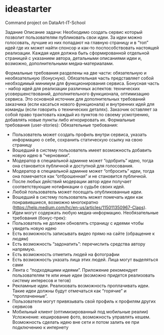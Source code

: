 # ideastarter
Command project on DataArt-IT-School

Задание
Описание задачи:
Необходимо создать сервис который позволит пользователям публиковать свои идеи. За идеи можно голосовать, лучшие из них попадают на главную страницу и в “топ” идей где их может найти спонсор и как-то поспособствовать настоящей реализации. Каждая идея должна быть сформированной отдельной страницей с указанием автора, детальными описаниями идеи и, возможно, дополнительными медиа-материалами.

Формальные требования разделены на две части: обязательную и необязательную (бонусную). Обязательная часть представляет собой необходимый минимум для функционирования сервиса. Бонусная часть - набор идей для реализации различных аспектов: технических усовершенствований, дополнительного функционала, оптимизацию сервиса. Это основной источник для дополнительных требований заказчика (если касаться нового функционала) и внутренних идей для команды (если говорить о технических деталях). Заказчик оставляет за собой право трактовать каждый из пунктов по своему усмотрению, добавлять новые пункты либо игнорировать их.
Формальные требования (user-stories):
Обязательные требования:
- Пользователь может создать профиль внутри сервиса, указать информацию о себе, сохранить статическую ссылку на свою страницу
- Вошедший в систему пользователь имеет возможность добавить новую идею в “черновики”.
- Модератор в специальной админке может “одобрить” идею, тогда она становится публичной и доступной для голосования.
- Модератор в специальной админке может “отбросить” идеи, тогда она помечается как “отброшенная” и не становится публичной.
- После любых действий модерации автор идеи получает соответствующие нотификации о судьбе своих идей.
- Любой пользователь может посещать опубликованные идеи.
- Вошедший в систему пользователь может помечать идеи как понравившиеся, возможно многократно (https://help.medium.com/hc/en-us/articles/115011350967-Claps).
- Идеи могут содержать любую медиа-информацию.
Необязательные требования (бонус-трек):
- Пользователь не должен обновлять страницу с идеями чтобы увидеть новую идею
- Есть возможность записывать видео прямо на сайте (обращение к людям)
- Есть возможность “задонатить”: перечислить средства автору напрямую.
- Есть возможность отметить людей на фотографии
- Есть возможность указать лица этих людей. Лица могут выделяться сами
- Лента с “подходящими идеями”. Приложение рекомендует пользователям те или иные идеи (возможно придется реализовать систему интересов и тегов)
- Рекламные идеи. Реализовать возможность проплачивать идеи. Такие идеи должны будут отмечаться как “горячие” и “проплаченные”.
- Пользователи могут привязывать свой профиль к профилям других сервисов
- Мобильный клиент (оптимизированный под мобильные реалии)
Усложнение: кеширование фото, возможность управлять кешем. 
Возможность сделать идею вне сети и потом залить ее при подключению к интернету
